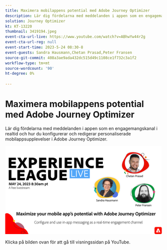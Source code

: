```yaml
---
title: Maximera mobilappens potential med Adobe Journey Optimizer
description: Lär dig fördelarna med meddelanden i appen som en engagemangskanal i realtid och hur du konfigurerar och redigerar personaliserade mobilappsupplevelser i Adobe Journey Optimizer.
solution: Journey Optimizer
kt: KT-13220
thumbnail: 3419194.jpeg
event-cta-url-live: https://www.youtube.com/watch?v=ABhwYw44r2g
event-cta-url-reg: null
event-start-time: 2023-5-24 08:30-8
event-guests: Sandra Hausmann,Chetan Prasad,Peter Fransen
source-git-commit: 408a3ae9ada432dc515d49c1108ce1f732c3a1f2
workflow-type: tm+mt
source-wordcount: '90'
ht-degree: 0%

---
```


# Maximera mobilappens potential med Adobe Journey Optimizer

Lär dig fördelarna med meddelanden i appen som en engagemangskanal i realtid och hur du konfigurerar och redigerar personaliserade mobilappsupplevelser i Adobe Journey Optimizer.

[![ExL LIVE 24 maj 2023](./../assets/May24_exl_live_banner_web_1920_WebBanner.png)](https://www.youtube.com/watch?v=ABhwYw44r2g)

Klicka på bilden ovan för att gå till visningssidan på YouTube.
